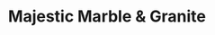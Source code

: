 ---
title: "Majestic Marble & Granite"
url: /fort-smith/majestic-marble-und-granite/
shop: Küchen
---